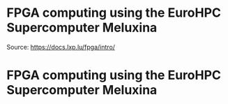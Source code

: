 # FPGA computing using the EuroHPC Supercomputer Meluxina

Source: https://docs.lxp.lu/fpga/intro/

# FPGA computing using the EuroHPC Supercomputer Meluxina